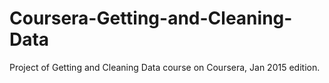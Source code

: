 # Coursera-Getting-and-Cleaning-Data
Project of Getting and Cleaning Data course on Coursera, Jan 2015 edition.
